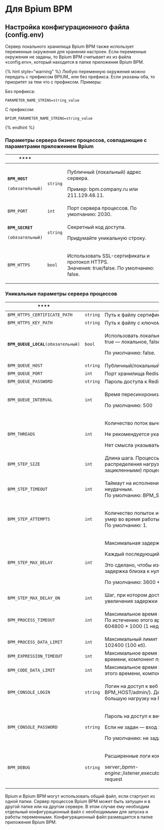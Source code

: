 # Для Bpium BPM

## **Настройка конфигурационного файла** (config.env)

Сервер локального хранилища Bpium BPM также использует переменные окружения для хранения настроек. Если переменные окружения не заданы, то Bpium BPM считывает их из файла «config.env», который находится в папке приложения Bpium BPM.

{% hint style="warning" %}
Любую переменную окружения можно передать с префиксом BPIUM\_ или без префикса. Если указаны оба, то приоритет за тем что с префиксом. Примеры:

Без префикса:

```
PARAMETER_NAME_STRING=string_value
```

С префиксом:

```
BPIUM_PARAMETER_NAME_STRING=string_value
```
{% endhint %}

### **Параметры сервера бизнес процессов, совпадающие с параметрами приложением Bpium**

| ****                                                                              |          |                                                                                                      |
| --------------------------------------------------------------------------------- | -------- | ---------------------------------------------------------------------------------------------------- |
| <p><strong><code>BPM_HOST</code></strong></p><p><code>(обязательный)</code></p>   | `string` | <p>Публичный (локальный) адрес сервера.</p><p>Пример: bpm.company.ru или 211.129.48.11.</p>          |
| `BPM_PORT`                                                                        | `int`    | Порт сервера процессов. По умолчанию: 2030.                                                          |
| <p><strong><code>BPM_SECRET</code></strong></p><p><code>(обязательный)</code></p> | `string` | <p>Секретный код доступа.</p><p>Придумайте уникальную строку.</p>                                    |
| `BPM_HTTPS`                                                                       | `bool`   | <p>Использовать SSL-сертификаты и протокол HTTPS.<br>Значения: true/false. По умолчанию: false. </p> |

### **Уникальные параметры сервера процессов**

| ****                                  |          |                                                                                                                                                                                                                                                                                                |
| ------------------------------------- | -------- | ---------------------------------------------------------------------------------------------------------------------------------------------------------------------------------------------------------------------------------------------------------------------------------------------- |
| `BPM_HTTPS_CERTIFICATE_PATH`          | `string` | Путь к файлу сертификата (crt).                                                                                                                                                                                                                                                                |
| `BPM_HTTPS_KEY_PATH`                  | `string` | Путь к файлу с ключом сертификата (key).                                                                                                                                                                                                                                                       |
| **`BPM_QUEUE_LOCAL`**`(обязательный)` | `bool`   | <p>Использовать локальную очередь или Redis.<br>true — локальное, false — Redis.</p><p>По умолчанию: false.</p>                                                                                                                                                                                |
| `BPM_QUEUE_HOST`                      | `string` | Публичный/локальный адрес хранилища Redis.                                                                                                                                                                                                                                                     |
| `BPM_QUEUE_PORT`                      | `int`    | Порт хранилища Redis.                                                                                                                                                                                                                                                                          |
| `BPM_QUEUE_PASSWORD`                  | `string` | Пароль доступа к Redis.                                                                                                                                                                                                                                                                        |
| `BPM_QUEUE_INTERVAL`                  | `int`    | <p>Время пересинхронизации (мс).</p><p>По умолчанию: 500</p>                                                                                                                                                                                                                                   |
| `BPM_THREADS`                         | `int`    | <p>Количество поток вычисления. По умолчанию 10.</p><p>Не рекомендуется указывать меньше 4.</p><p>Нет смысла указывать больше чем число ядер × 3.</p>                                                                                                                                          |
| `BPM_STEP_SIZE`                       | `int`    | Длина шага. Процессы исполняются шагами из нескольких компонентов, для распределения нагрузки между одновременно работающими (и потенциально зацикленными) процессами. По умолчанию: 100.                                                                                                      |
| `BPM_STEP_TIMEOUT`                    | `int`    | <p>Таймаут на исполнение шага (мс), после которого исполнение считается неудачным.<br>По умолчанию: BPM_STEP_SIZE × 10 × 1000.</p>                                                                                                                                                             |
| `BPM_STEP_ATTEMPTS`                   | `int`    | <p>Количество попыток исполнить шаг, если произошел сбой (например сервер умер во время работы).<br>По умолчанию: 1.</p>                                                                                                                                                                       |
| `BPM_STEP_MAX_DELAY`                  | `int`    | <p>Максимальная задержка между шагами (мс).</p><p>Каждый последующий шаг исполняется с задержкой.</p><p>Это сделано, чтобы изолировать зацикленные бесконечные процессы. С начала задержка близка к нулю, и постепенно квадратично увеличивается.</p><p>По умолчанию: 3600 * 1000 (1 час).</p> |
| `BPM_STEP_MAX_DELAY_ON`               | `int`    | Шаг, при котором достигается максимальная задержка. Влияет на скорость увеличения задержки между шагами. По умолчанию: 1000 (шагов).                                                                                                                                                           |
| `BPM_PROCESS_TIMEOUT`                 | `int`    | <p>Максимальное время исполнения процесса (мс).<br>По истечению этого времени, процесс прерывается с ошибкой. По умолчанию: 604800 * 1000 (1 неделя)</p>                                                                                                                                       |
| `BPM_PROCESS_DATA_LIMIT`              | `int`    | Максимальный лимит на размер переменных в процессе (байт). По умолчанию: 102400 (100 кб).                                                                                                                                                                                                      |
| `BPM_EXPRESSION_TIMEOUT`              | `int`    | Максимальное время вычисления выражения (мс). По истечению этого времени, компонент прерывается с ошибкой. По умолчанию: 500 (0,5 сек)                                                                                                                                                         |
| `BPM_CODE_DATA_LIMIT`                 | `int`    | Максимальное время исполнения кода в компоненте Код (мс). По истечению этого времени, компонент прерывается с ошибкой. По умолчанию: 5000 (5 сек)                                                                                                                                              |
| `BPM_CONSOLE_LOGIN`                   | `string` | <p>Логин на доступ к веб-консоли менеджера очереди Redis (доступна по адресу BPM_HOST/admin/). Держать ее открытой не рекомендуется, так как она создает большую нагрузку на Redis. По умолчанию: admin.<br></p>                                                                               |
| `BPM_CONSOLE_PASSWORD`                | `string` | <p>Пароль на доступ к веб-консоли очереди Redis.</p><p>Если не задан — вход запрещен.</p><p>По умолчанию: не задан.<br></p>                                                                                                                                                                    |
| `BPM_DEBUG`                           | `string` | <p>Расширенные логи компонентов. Для полных логов добавить строку ниже</p><p>server:*,bpmn-engine:*,listener,executor:worker,executor:worker:*,executor:service:bpium:*,bpm:web-request</p>                                                                                                    |

Bpium и Bpium BPM могут использовать общий файл, если стартуют из одной папки. Сервер процессов Bpium BPM может быть запущен и в другой папке или на другом сервере. В этом случае ему необходим отдельный конфигурационный файл с необходимыми для запуска и работы переменными. Конфигурационный файл размещается в папке приложения Bpium BPM.

